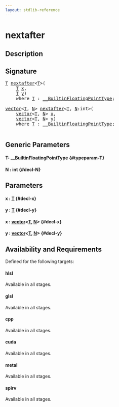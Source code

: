 ```yaml
---
layout: stdlib-reference
---
```


# nextafter

## Description





## Signature 

<pre>
<a href="/stdlib-reference/global-decls/nextafter#typeparam-T" class="code_type">T</a> <a href="/stdlib-reference/global-decls/nextafter">nextafter</a>&lt;<a href="/stdlib-reference/global-decls/nextafter#typeparam-T" class="code_type">T</a>&gt;(
    <a href="/stdlib-reference/global-decls/nextafter#typeparam-T" class="code_type">T</a> <a href="/stdlib-reference/global-decls/nextafter#decl-x" class="code_param">x</a>,
    <a href="/stdlib-reference/global-decls/nextafter#typeparam-T" class="code_type">T</a> <a href="/stdlib-reference/global-decls/nextafter#decl-y" class="code_param">y</a>)
    <span class='code_keyword'>where</span> <a href="/stdlib-reference/global-decls/nextafter#typeparam-T" class="code_type">T</a> : <a href="/stdlib-reference/interfaces/BuiltinFloatingPointType/index" class="code_type">__BuiltinFloatingPointType</a>;

<a href="/stdlib-reference/types/vector/index" class="code_type">vector</a>&lt;<a href="/stdlib-reference/global-decls/nextafter#typeparam-T" class="code_type">T</a>, <a href="/stdlib-reference/global-decls/nextafter#decl-N" class="code_var">N</a>&gt; <a href="/stdlib-reference/global-decls/nextafter">nextafter</a>&lt;<a href="/stdlib-reference/global-decls/nextafter#typeparam-T" class="code_type">T</a>, <a href="/stdlib-reference/global-decls/nextafter#decl-N" class="code_var">N</a>:<span class="code_keyword">int</span>&gt;(
    <a href="/stdlib-reference/types/vector/index" class="code_type">vector</a>&lt;<a href="/stdlib-reference/global-decls/nextafter#typeparam-T" class="code_type">T</a>, <a href="/stdlib-reference/global-decls/nextafter#decl-N" class="code_var">N</a>&gt; <a href="/stdlib-reference/global-decls/nextafter#decl-x" class="code_param">x</a>,
    <a href="/stdlib-reference/types/vector/index" class="code_type">vector</a>&lt;<a href="/stdlib-reference/global-decls/nextafter#typeparam-T" class="code_type">T</a>, <a href="/stdlib-reference/global-decls/nextafter#decl-N" class="code_var">N</a>&gt; <a href="/stdlib-reference/global-decls/nextafter#decl-y" class="code_param">y</a>)
    <span class='code_keyword'>where</span> <a href="/stdlib-reference/global-decls/nextafter#typeparam-T" class="code_type">T</a> : <a href="/stdlib-reference/interfaces/BuiltinFloatingPointType/index" class="code_type">__BuiltinFloatingPointType</a>;

</pre>

## Generic Parameters

#### T: [\_\_BuiltinFloatingPointType](/stdlib-reference/interfaces/BuiltinFloatingPointType/index) {#typeparam-T}
#### N  : int {#decl-N}

## Parameters

#### x  : [T](/stdlib-reference/global-decls/nextafter#typeparam-T) {#decl-x}
#### y  : [T](/stdlib-reference/global-decls/nextafter#typeparam-T) {#decl-y}
#### x  : [vector](/stdlib-reference/types/vector/index)\<[T](/stdlib-reference/types/vector/index#typeparam-T), [N](/stdlib-reference/types/vector/index#decl-N)\> {#decl-x}
#### y  : [vector](/stdlib-reference/types/vector/index)\<[T](/stdlib-reference/types/vector/index#typeparam-T), [N](/stdlib-reference/types/vector/index#decl-N)\> {#decl-y}

## Availability and Requirements

Defined for the following targets:

#### hlsl
Available in all stages.

#### glsl
Available in all stages.

#### cpp
Available in all stages.

#### cuda
Available in all stages.

#### metal
Available in all stages.

#### spirv
Available in all stages.



